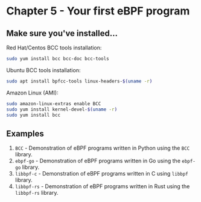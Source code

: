 # Chapter 5 - Your first eBPF program

## Make sure you've installed...

Red Hat/Centos BCC tools installation:
```bash
sudo yum install bcc bcc-doc bcc-tools
```

Ubuntu BCC tools installation:
```bash
sudo apt install bpfcc-tools linux-headers-$(uname -r)
```

Amazon Linux (AMI):
```bash
sudo amazon-linux-extras enable BCC
sudo yum install kernel-devel-$(uname -r)
sudo yum install bcc
```

## Examples

1. `BCC` - Demonstration of eBPF programs written in Python using the `BCC` library.
2. `ebpf-go` - Demonstration of eBPF programs written in Go using the `ebpf-go` library.
3. `libbpf-c` - Demonstration of eBPF programs written in C using `libbpf` library.
4. `libbpf-rs` - Demonstration of eBPF programs written in Rust using the `libbpf-rs` library.
